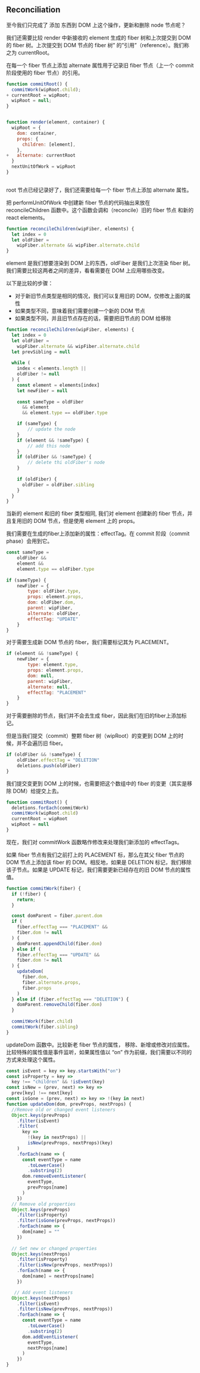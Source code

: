 ## Reconciliation
至今我们只完成了 添加 东西到 DOM 上这个操作，更新和删除 node 节点呢？

我们还需要比较 render 中新接收的 element 生成的 fiber 树和上次提交到 DOM 的 fiber 树。上次提交到 DOM 节点的 fiber 树” 的”引用”（reference）。我们称之为 currentRoot。

在每一个 fiber 节点上添加 alternate 属性用于记录旧 fiber 节点（上一个 commit 阶段使用的 fiber 节点）的引用。

```js
function commitRoot() {
  commitWork(wipRoot.child);
+ currentRoot = wipRoot;
  wipRoot = null;
}


function render(element, container) {
  wipRoot = {
    dom: container,
    props: {
      children: [element],
    },
+   alternate: currentRoot
  }
  nextUnitOfWork = wipRoot
}
​
```

root 节点已经记录好了，我们还需要给每一个 fiber 节点上添加 alternate 属性。

把 performUnitOfWork 中创建新 fiber 节点的代码抽出来放在 reconcileChildren 函数中。这个函数会调和（reconcile）旧的 fiber 节点 和新的 react elements。

```js
function reconcileChildren(wipFiber, elements) {
  let index = 0
  let oldFiber =
    wipFiber.alternate && wipFiber.alternate.child
}
```

element 是我们想要渲染到 DOM 上的东西，oldFiber 是我们上次渲染 fiber 树。我们需要比较这两者之间的差异，看看需要在 DOM 上应用哪些改变。

以下是比较的步骤：
* 对于新旧节点类型是相同的情况，我们可以复用旧的 DOM，仅修改上面的属性
* 如果类型不同，意味着我们需要创建一个新的 DOM 节点
* 如果类型不同，并且旧节点存在的话，需要把旧节点的 DOM 给移除

```js
function reconcileChildren(wipFiber, elements) {
  let index = 0
  let oldFiber =
    wipFiber.alternate && wipFiber.alternate.child
  let prevSibling = null
​
  while (
    index < elements.length ||
    oldFiber != null
  ) {
    const element = elements[index]
    let newFiber = null
​
    const sameType = oldFiber
      && element
      && element.type == oldFiber.type

    if (sameType) {
        // update the node
    }
    if (element && !sameType) {
        // add this node
    }
    if (oldFiber && !sameType) {
        // delete thi oldFiber's node
    }
​
    if (oldFiber) {
      oldFiber = oldFiber.sibling
    }
  }
}
```

当新的 element 和旧的 fiber 类型相同, 我们对 element 创建新的 fiber 节点，并且复用旧的 DOM 节点，但是使用 element 上的 props。

我们需要在生成的fiber上添加新的属性：effectTag。在 commit 阶段（commit phase）会用到它。

```js
const sameType =
    oldFiber &&
    element &&
    element.type == oldFiber.type
​
if (sameType) {
    newFiber = {
        type: oldFiber.type,
        props: element.props,
        dom: oldFiber.dom,
        parent: wipFiber,
        alternate: oldFiber,
        effectTag: "UPDATE"
    }
}
```

对于需要生成新 DOM 节点的 fiber，我们需要标记其为 PLACEMENT。
```js
if (element && !sameType) {
    newFiber = {
        type: element.type,
        props: element.props,
        dom: null,
        parent: wipFiber,
        alternate: null,
        effectTag: "PLACEMENT"
    }
}
```

对于需要删除的节点，我们并不会去生成 fiber，因此我们在旧的fiber上添加标记。

但是当我们提交（commit）整颗 fiber 树（wipRoot）的变更到 DOM 上的时候，并不会遍历旧 fiber。
```js
if (oldFiber && !sameType) {
    oldFiber.effectTag = "DELETION"
    deletions.push(oldFiber)
}
```

我们提交变更到 DOM 上的时候，也需要把这个数组中的 fiber 的变更（其实是移除 DOM）给提交上去。
```js
function commitRoot() {
  deletions.forEach(commitWork)
  commitWork(wipRoot.child)
  currentRoot = wipRoot
  wipRoot = null
}
```

现在，我们对 commitWork 函数略作修改来处理我们新添加的 effectTags。

如果 fiber 节点有我们之前打上的 PLACEMENT 标，那么在其父 fiber 节点的 DOM 节点上添加该 fiber 的 DOM。相反地，如果是 DELETION 标记，我们移除该子节点。如果是 UPDATE 标记，我们需要更新已经存在的旧 DOM 节点的属性值。


```js
function commitWork(fiber) {
  if (!fiber) {
    return;
  }

  const domParent = fiber.parent.dom
  if (
    fiber.effectTag === "PLACEMENT" &&
    fiber.dom != null
  ) {
    domParent.appendChild(fiber.dom)
  } else if (
    fiber.effectTag === "UPDATE" &&
    fiber.dom != null
  ) {
    updateDom(
      fiber.dom,
      fiber.alternate.props,
      fiber.props
    )
  } else if (fiber.effectTag === "DELETION") {
    domParent.removeChild(fiber.dom)
  }
​
  commitWork(fiber.child)
  commitWork(fiber.sibling)
}
```

updateDom 函数中。比较新老 fiber 节点的属性， 移除、新增或修改对应属性。比较特殊的属性值是事件监听，如果属性值以 “on” 作为前缀，我们需要以不同的方式来处理这个属性。

```js
const isEvent = key => key.startsWith("on")
const isProperty = key =>
  key !== "children" && !isEvent(key)
const isNew = (prev, next) => key =>
  prev[key] !== next[key]
const isGone = (prev, next) => key => !(key in next)
function updateDom(dom, prevProps, nextProps) {
  //Remove old or changed event listeners
  Object.keys(prevProps)
    .filter(isEvent)
    .filter(
      key =>
        !(key in nextProps) ||
        isNew(prevProps, nextProps)(key)
    )
    .forEach(name => {
      const eventType = name
        .toLowerCase()
        .substring(2)
      dom.removeEventListener(
        eventType,
        prevProps[name]
      )
    })
  // Remove old properties
  Object.keys(prevProps)
    .filter(isProperty)
    .filter(isGone(prevProps, nextProps))
    .forEach(name => {
      dom[name] = ""
    })
​
  // Set new or changed properties
  Object.keys(nextProps)
    .filter(isProperty)
    .filter(isNew(prevProps, nextProps))
    .forEach(name => {
      dom[name] = nextProps[name]
    })

   // Add event listeners
  Object.keys(nextProps)
    .filter(isEvent)
    .filter(isNew(prevProps, nextProps))
    .forEach(name => {
      const eventType = name
        .toLowerCase()
        .substring(2)
      dom.addEventListener(
        eventType,
        nextProps[name]
      )
    })
}
```